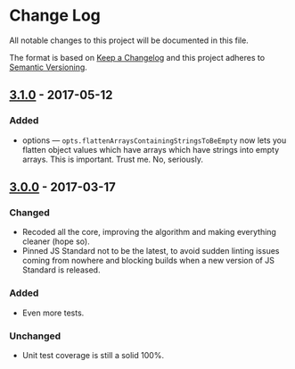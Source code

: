 # Change Log
All notable changes to this project will be documented in this file.

The format is based on [Keep a Changelog](http://keepachangelog.com/)
and this project adheres to [Semantic Versioning](http://semver.org/).

## [3.1.0] - 2017-05-12
### Added
- options — `opts.flattenArraysContainingStringsToBeEmpty` now lets you flatten object values which have arrays which have strings into empty arrays. This is important. Trust me. No, seriously.

## [3.0.0] - 2017-03-17
### Changed
- Recoded all the core, improving the algorithm and making everything cleaner (hope so).
- Pinned JS Standard not to be the latest, to avoid sudden linting issues coming from nowhere and blocking builds when a new version of JS Standard is released.

### Added
- Even more tests.

### Unchanged
- Unit test coverage is still a solid 100%.

[3.0.0]: https://github.com/codsen/object-flatten-all-arrays/compare/v2.0.0...v3.0.0
[3.1.0]: https://github.com/codsen/object-flatten-all-arrays/compare/v3.0.0...v3.1.0
